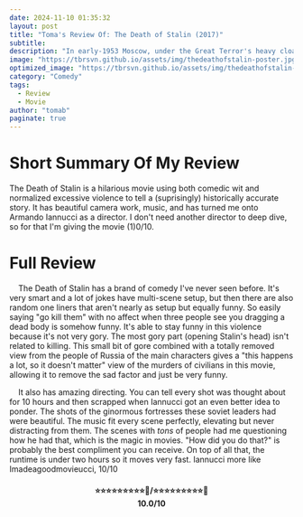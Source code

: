 ```yaml
---
date: 2024-11-10 01:35:32
layout: post
title: "Toma's Review Of: The Death of Stalin (2017)"
subtitle:
description: "In early-1953 Moscow, under the Great Terror's heavy cloak of state paranoia, the ever-watchful Soviet leader, Iosif Stalin, collapses, unexpectedly, of a brain haemorrhage. As a result, when someone discovers his body the following morning, a frenetic surge of raw panic starts spreading like a virus amongst the senior members of the Council of Ministers, as they scramble to maintain order, weed out the competition, and, ultimately, take power. But, in the middle of a gut-wrenching roller-coaster of incessant plotting, tireless machinations, and frail allegiances, absolutely no one is safe; not even the feared chief of the secret police, Lavrenti Beria. In the end, who will prevail after the death of Stalin?"
image: "https://tbrsvn.github.io/assets/img/thedeathofstalin-poster.jpg"
optimized_image: "https://tbrsvn.github.io/assets/img/thedeathofstalin-poster.jpg"
category: "Comedy"
tags:
  - Review
  - Movie
author: "tomab"
paginate: true
---
```


# Short Summary Of My Review

The Death of Stalin is a hilarious movie using both comedic wit and normalized excessive violence to tell a (suprisingly) historically accurate story. It has beautiful camera work, music, and has turned me onto Armando Iannucci as a director. I don't need another director to deep dive, so for that I'm giving the movie (1)0/10.

# Full Review

&nbsp;&nbsp;&nbsp;&nbsp;The Death of Stalin has a brand of comedy I've never seen before. It's very smart and a lot of jokes have multi-scene setup, but then there are also random one liners that aren't nearly as setup but equally funny. So easily saying "go kill them" with no affect when three people see you dragging a dead body is somehow funny. It's able to stay funny in this violence because it's not very gory. The most gory part (opening Stalin's head) isn't related to killing. This small bit of gore combined with a totally removed view from the people of Russia of the main characters gives a "this happens a lot, so it doesn't matter" view of the murders of civilians in this movie, allowing it to remove the sad factor and just be very funny.  

&nbsp;&nbsp;&nbsp;&nbsp;It also has amazing directing. You can tell every shot was thought about for 10 hours and then scrapped when Iannucci got an even better idea to ponder. The shots of the ginormous fortresses these soviet leaders had were beautiful. The music fit every scene perfectly, elevating but never distracting from them. The scenes with *tons* of people had me questioning how he had that, which is the magic in movies. "How did you do that?" is probably the best compliment you can receive. On top of all that, the runtime is under two hours so it moves very fast. Iannucci more like Imadeagoodmovieucci, 10/10


<h4 style="text-align:center;"> ⭐⭐⭐⭐⭐⭐⭐⭐⭐🌟/⭐⭐⭐⭐⭐⭐⭐⭐⭐🌟<br>10.0/10</h4>